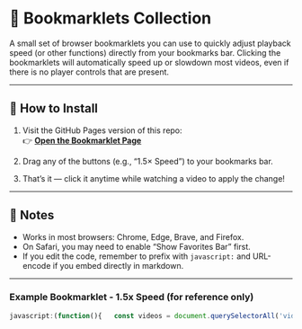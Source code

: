 # 🔖 Bookmarklets Collection

A small set of browser bookmarklets you can use to quickly adjust playback speed (or other functions) directly from your bookmarks bar. Clicking the bookmarklets will automatically speed up or slowdown most videos, even if there is no player controls that are present. 

---

## 🚀 How to Install

1. Visit the GitHub Pages version of this repo:  
   👉 **[Open the Bookmarklet Page](https://byte-mark.github.io/video-speed-bookmarklets)**

2. Drag any of the buttons (e.g., “1.5× Speed”) to your bookmarks bar.

3. That’s it — click it anytime while watching a video to apply the change!

---

## 🧠 Notes

- Works in most browsers: Chrome, Edge, Brave, and Firefox.
- On Safari, you may need to enable “Show Favorites Bar” first.
- If you edit the code, remember to prefix with `javascript:` and URL-encode if you embed directly in markdown.

---

### Example Bookmarklet - 1.5x Speed (for reference only)

```js
javascript:(function(){   const videos = document.querySelectorAll('video');   if (videos.length === 0) {     alert('No videos found.');     return;   }   let count = 0;   videos.forEach(v => {     try {       v.playbackRate = 1.5;       count++;     } catch (e) {}   });   alert(`Set ${count} video(s) to 1.5x speed.`); })();
